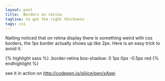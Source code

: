 ```yaml
---
layout: post
title:  Borders on retina
tagline: to get the right thickness
tags: css
---
```

Naiting noticed that on retina display there is something weird with css borders, the 1px border actually shows up like 2px. Here is an easy trick to avoid it:

{% highlight sass %}
    .border-retina
      box-shadow: 0 1px 0px -0.5px red
{% endhighlight %}

see it in action on <http://codepen.io/sliiice/pen/xAqei>

